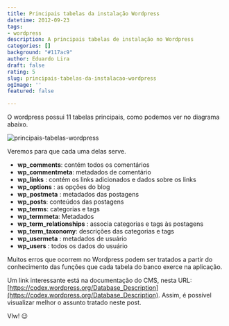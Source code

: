 ```yaml
---
title: Principais tabelas da instalação Wordpress
datetime: 2012-09-23
tags:
- wordpress
description: A principais tabelas de instalação no Wordpress
categories: []
background: "#117ac9"
author: Eduardo Lira
draft: false
rating: 5
slug: principais-tabelas-da-instalacao-wordpress
ogImage: ''
featured: false

---
```

O wordpress possui 11 tabelas principais, como podemos ver no diagrama abaixo.

![principais-tabelas-wordpress](/assets/blog/wp4database.png "principais-tabelas-wordpress")

Veremos para que cada uma delas serve.

* **wp_comments**: contém todos os comentários
* **wp_commentmeta**: metadados de comentário
* **wp_links** : contém os links adicionados e dados sobre os links
* **wp_options** : as opções do blog
* **wp_postmeta** : metadados das postagens
* **wp_posts**: conteúdos das postagens
* **wp_terms**: categorias e tags
* **wp_termmeta**: Metadados
* **wp_term_relationships** : associa categorias e tags às postagens
* **wp_term_taxonomy**: descrições das categorias e tags
* **wp_usermeta** : metadados de usuário
* **wp_users** : todos os dados do usuário

Muitos erros que ocorrem no Wordpress podem ser tratados a partir do conhecimento das funções que cada tabela do banco exerce na aplicação.

Um link interessante está na documentação do CMS, nesta URL: [https://codex.wordpress.org/Database_Description](https://codex.wordpress.org/Database_Description).
Assim, é possível visualizar melhor o assunto tratado neste post.

Vlw! :wink: